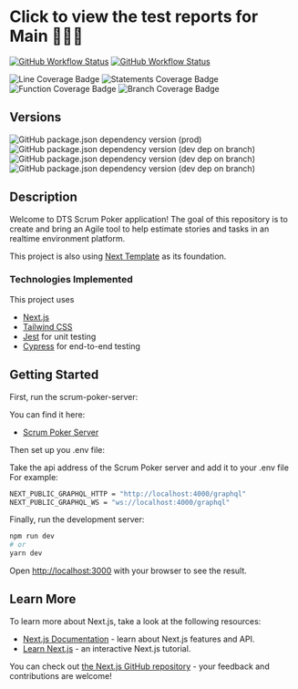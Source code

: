 # Click to view the test reports for Main 👩‍🔬🧪

[![GitHub Workflow Status](https://img.shields.io/github/workflow/status/DTS-STN/Scrum-Poker/E2E%20Test?label=E2E)](https://dts-stn.github.io/Scrum-Poker/main/coverage/e2e-report)
[![GitHub Workflow Status](https://img.shields.io/github/workflow/status/DTS-STN/Scrum-Poker/Lint%20and%20Test?label=Lint%20and%20Unit)](https://dts-stn.github.io/Scrum-Poker/main/coverage/lcov-report)

![Line Coverage Badge](https://img.shields.io/badge/dynamic/json?label=Line%20Coverage&query=%24.total.lines.pct&suffix=%25&url=https%3A%2F%2Fdts-stn.github.io%2FScrum-Poker%2Fmain%2Fcoverage%2Fcoverage-summary.json)
![Statements Coverage Badge](https://img.shields.io/badge/dynamic/json?label=Statement%20Coverage&query=%24.total.statements.pct&suffix=%25&url=https%3A%2F%2Fdts-stn.github.io%2FScrum-Poker%2Fmain%2Fcoverage%2Fcoverage-summary.json)
![Function Coverage Badge](https://img.shields.io/badge/dynamic/json?label=Function%20Coverage&query=%24.total.functions.pct&suffix=%25&url=https%3A%2F%2Fdts-stn.github.io%2FScrum-Poker%2Fmain%2Fcoverage%2Fcoverage-summary.json)
![Branch Coverage Badge](https://img.shields.io/badge/dynamic/json?label=Branch%20Coverage&query=%24.total.branches.pct&suffix=%25&url=https%3A%2F%2Fdts-stn.github.io%2FScrum-Poker%2Fmain%2Fcoverage%2Fcoverage-summary.json)

## Versions

![GitHub package.json dependency version (prod)](https://img.shields.io/github/package-json/dependency-version/DTS-STN/Scrum-Poker/next)
![GitHub package.json dependency version (dev dep on branch)](https://img.shields.io/github/package-json/dependency-version/DTS-STN/Scrum-Poker/dev/tailwindcss)
![GitHub package.json dependency version (dev dep on branch)](https://img.shields.io/github/package-json/dependency-version/DTS-STN/Scrum-Poker/dev/jest)
![GitHub package.json dependency version (dev dep on branch)](https://img.shields.io/github/package-json/dependency-version/DTS-STN/Scrum-Poker/dev/cypress)

## Description

Welcome to DTS Scrum Poker application!
The goal of this repository is to create and bring an Agile tool to help estimate stories and tasks in an realtime environment platform.

This project is also using [Next Template](https://github.com/DTS-STN/next-template) as its foundation.

### Technologies Implemented

This project uses

- [Next.js](https://nextjs.org/)
- [Tailwind CSS](https://tailwindcss.com/)
- [Jest](https://jestjs.io/) for unit testing
- [Cypress](https://www.cypress.io/) for end-to-end testing

## Getting Started

First, run the scrum-poker-server:

You can find it here:

- [Scrum Poker Server](https://github.com/DTS-STN/scrum-poker-server)

Then set up you .env file:

Take the api address of the Scrum Poker server and add it to your .env file<br />
For example:

```bash
NEXT_PUBLIC_GRAPHQL_HTTP = "http://localhost:4000/graphql"
NEXT_PUBLIC_GRAPHQL_WS = "ws://localhost:4000/graphql"
```

Finally, run the development server:

```bash
npm run dev
# or
yarn dev
```

Open [http://localhost:3000](http://localhost:3000) with your browser to see the result.

## Learn More

To learn more about Next.js, take a look at the following resources:

- [Next.js Documentation](https://nextjs.org/docs) - learn about Next.js features and API.
- [Learn Next.js](https://nextjs.org/learn) - an interactive Next.js tutorial.

You can check out [the Next.js GitHub repository](https://github.com/vercel/next.js/) - your feedback and contributions are welcome!
